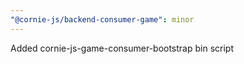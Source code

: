 ```yaml
---
"@cornie-js/backend-consumer-game": minor
---
```


Added cornie-js-game-consumer-bootstrap bin script
